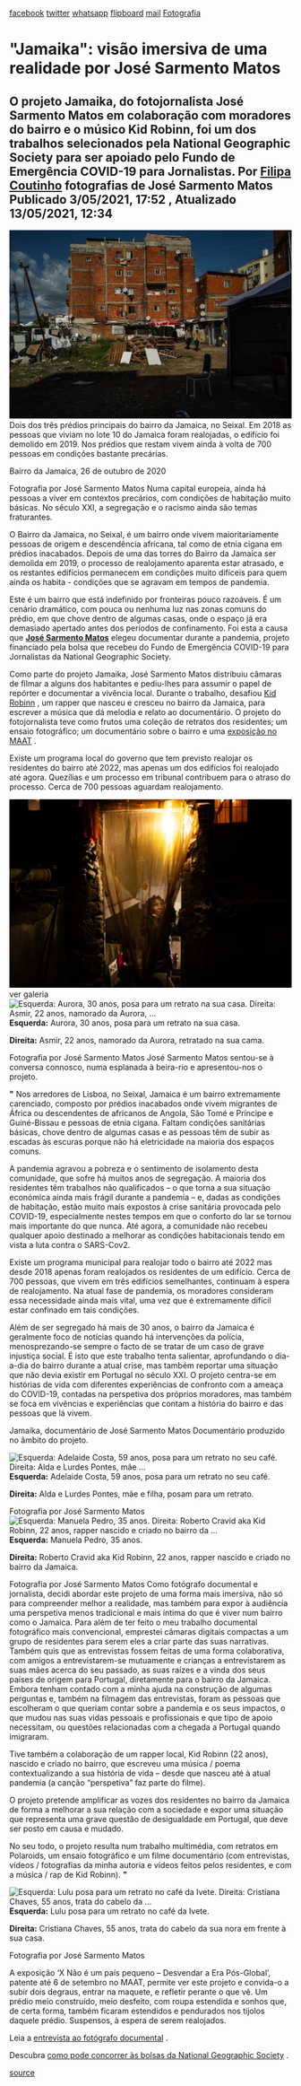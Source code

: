 [facebook](https://www.facebook.com/sharer/sharer.php?u=https%3A%2F%2Fwww.natgeo.pt%2Ffotografia%2F2021%2F04%2Fjamaika-visao-imersiva-de-uma-realidade-por-jose-sarmento-matos) [twitter](https://twitter.com/share?url=https%3A%2F%2Fwww.natgeo.pt%2Ffotografia%2F2021%2F04%2Fjamaika-visao-imersiva-de-uma-realidade-por-jose-sarmento-matos&via=natgeo&text=%22Jamaika%22%3A%20vis%C3%A3o%20imersiva%20de%20uma%20realidade%20por%20Jos%C3%A9%20Sarmento%20Matos) [whatsapp](https://web.whatsapp.com/send?text=https%3A%2F%2Fwww.natgeo.pt%2Ffotografia%2F2021%2F04%2Fjamaika-visao-imersiva-de-uma-realidade-por-jose-sarmento-matos) [flipboard](https://share.flipboard.com/bookmarklet/popout?v=2&title=%22Jamaika%22%3A%20vis%C3%A3o%20imersiva%20de%20uma%20realidade%20por%20Jos%C3%A9%20Sarmento%20Matos&url=https%3A%2F%2Fwww.natgeo.pt%2Ffotografia%2F2021%2F04%2Fjamaika-visao-imersiva-de-uma-realidade-por-jose-sarmento-matos) [mail](mailto:?subject=NatGeo&body=https%3A%2F%2Fwww.natgeo.pt%2Ffotografia%2F2021%2F04%2Fjamaika-visao-imersiva-de-uma-realidade-por-jose-sarmento-matos%20-%20%22Jamaika%22%3A%20vis%C3%A3o%20imersiva%20de%20uma%20realidade%20por%20Jos%C3%A9%20Sarmento%20Matos) [Fotografia](https://www.natgeo.pt/fotografia) 
# "Jamaika": visão imersiva de uma realidade por José Sarmento Matos 
## O projeto Jamaika, do fotojornalista José Sarmento Matos em colaboração com moradores do bairro e o músico Kid Robinn, foi um dos trabalhos selecionados pela National Geographic Society para ser apoiado pelo Fundo de Emergência COVID-19 para Jornalistas. Por [Filipa Coutinho](https://www.natgeo.pt/autor/filipa-coutinho) fotografias de José Sarmento Matos Publicado 3/05/2021, 17:52 , Atualizado 13/05/2021, 12:34 
![Bairro da Jamaica](img/files_styles_image_00_public_jsm_jamaika_01.jpg)
Dois dos três prédios principais do bairro da Jamaica, no Seixal. Em 2018 as pessoas que viviam no lote 10 do Jamaica foram realojadas, o edifício foi demolido em 2019. Nos prédios que restam vivem ainda à volta de 700 pessoas em condições bastante precárias. 

Bairro da Jamaica, 26 de outubro de 2020 

Fotografia por José Sarmento Matos Numa capital europeia, ainda há pessoas a viver em contextos precários, com condições de habitação muito básicas. No século XXI, a segregação e o racismo ainda são temas fraturantes. 

O Bairro da Jamaica, no Seixal, é um bairro onde vivem maioritariamente pessoas de origem e descendência africana, tal como de etnia cigana em prédios inacabados. Depois de uma das torres do Bairro da Jamaica ser demolida em 2019, o processo de realojamento aparenta estar atrasado, e os restantes edifícios permanecem em condições muito difíceis para quem ainda os habita - condições que se agravam em tempos de pandemia. 

Este é um bairro que está indefinido por fronteiras pouco razoáveis. É um cenário dramático, com pouca ou nenhuma luz nas zonas comuns do prédio, em que chove dentro de algumas casas, onde o espaço já era demasiado apertado antes dos períodos de confinamento. Foi esta a causa que [**José Sarmento Matos**](https://www.josesmatos.com/) elegeu documentar durante a pandemia, projeto financiado pela bolsa que recebeu do Fundo de Emergência COVID-19 para Jornalistas da National Geographic Society. 

Como parte do projeto Jamaika, José Sarmento Matos distribuiu câmaras de filmar a alguns dos habitantes e pediu-lhes para assumir o papel de repórter e documentar a vivência local. Durante o trabalho, desafiou [Kid Robinn](https://links.altafonte.com/bp7mjrj) , um rapper que nasceu e cresceu no bairro da Jamaica, para escrever a música que dá melodia e relato ao documentário. O projeto do fotojornalista teve como frutos uma coleção de retratos dos residentes; um ensaio fotográfico; um documentário sobre o bairro e uma [exposição no MAAT](https://www.maat.pt/pt/x-nao-e-um-pais-pequeno-desvendar-era-pos-global) . 

Existe um programa local do governo que tem previsto realojar os residentes do bairro até 2022, mas apenas um dos edifícios foi realojado até agora. Quezílias e um processo em tribunal contribuem para o atraso do processo. Cerca de 700 pessoas aguardam realojamento. 

![Telma Reis, 36 anos, abre a cortina da casa onde mora com os três filhos.](img/files_styles_image_00_public_jsm_jamaika_finais_new_0_0.jpg)
ver galeria 
![Esquerda: Aurora, 30 anos, posa para um retrato na sua casa.
Direita: Asmir, 22 anos, namorado da Aurora, ...](img/files_styles_image_00_public_jsm_pol_1.jpg)
**Esquerda:** Aurora, 30 anos, posa para um retrato na sua casa. 

**Direita:** Asmir, 22 anos, namorado da Aurora, retratado na sua cama. 

Fotografia por José Sarmento Matos José Sarmento Matos sentou-se à conversa connosco, numa esplanada à beira-rio e apresentou-nos o projeto. 

**"** Nos arredores de Lisboa, no Seixal, Jamaica é um bairro extremamente carenciado, composto por prédios inacabados onde vivem migrantes de África ou descendentes de africanos de Angola, São Tomé e Príncipe e Guiné-Bissau e pessoas de etnia cigana. Faltam condições sanitárias básicas, chove dentro de algumas casas e as pessoas têm de subir as escadas às escuras porque não há eletricidade na maioria dos espaços comuns. 

A pandemia agravou a pobreza e o sentimento de isolamento desta comunidade, que sofre há muitos anos de segregação. A maioria dos residentes têm trabalhos não qualificados – o que torna a sua situação económica ainda mais frágil durante a pandemia – e, dadas as condições de habitação, estão muito mais expostos à crise sanitária provocada pelo COVID-19, especialmente nestes tempos em que o conforto do lar se tornou mais importante do que nunca. Até agora, a comunidade não recebeu qualquer apoio destinado a melhorar as condições habitacionais tendo em vista a luta contra o SARS-Cov2. 

Existe um programa municipal para realojar todo o bairro até 2022 mas desde 2018 apenas foram realojados os residentes de um edifício. Cerca de 700 pessoas, que vivem em três edifícios semelhantes, continuam à espera de realojamento. Na atual fase de pandemia, os moradores consideram essa necessidade ainda mais vital, uma vez que é extremamente difícil estar confinado em tais condições. 

Além de ser segregado há mais de 30 anos, o bairro da Jamaica é geralmente foco de notícias quando há intervenções da polícia, menosprezando-se sempre o facto de se tratar de um caso de grave injustiça social. É isto que este trabalho tenta salientar, aprofundando o dia-a-dia do bairro durante a atual crise, mas também reportar uma situação que não devia existir em Portugal no século XXI. O projeto centra-se em histórias de vida com diferentes experiências de confronto com a ameaça do COVID-19, contadas na perspetiva dos próprios moradores, mas também se foca em vivências e experiências que contam a história do bairro e das pessoas que lá vivem. 

Jamaika, documentário de José Sarmento Matos Documentário produzido no âmbito do projeto.

![Esquerda: Adelaide Costa, 59 anos, posa para um retrato no seu café.
Direita: Alda e Lurdes Pontes, mãe ...](img/files_styles_image_00_public_jsm_pol.jpg)
**Esquerda:** Adelaide Costa, 59 anos, posa para um retrato no seu café. 

**Direita:** Alda e Lurdes Pontes, mãe e filha, posam para um retrato. 

Fotografia por José Sarmento Matos 
![Esquerda: Manuela Pedro, 35 anos.
Direita: Roberto Cravid aka Kid Robinn, 22 anos, rapper nascido e criado no bairro da ...](img/files_styles_image_00_public_jsm_pol.jpg)
**Esquerda:** Manuela Pedro, 35 anos. 

**Direita:** Roberto Cravid aka Kid Robinn, 22 anos, rapper nascido e criado no bairro da Jamaica. 

Fotografia por José Sarmento Matos Como fotógrafo documental e jornalista, decidi abordar este projeto de uma forma mais imersiva, não só para compreender melhor a realidade, mas também para expor à audiência uma perspetiva menos tradicional e mais íntima do que é viver num bairro como o Jamaica. Para além de ter feito o meu trabalho documental fotográfico mais convencional, emprestei câmaras digitais compactas a um grupo de residentes para serem eles a criar parte das suas narrativas. Também quis que as entrevistas fossem feitas de uma forma colaborativa, com amigos a entrevistarem-se mutuamente e crianças a entrevistarem as suas mães acerca do seu passado, as suas raízes e a vinda dos seus países de origem para Portugal, diretamente para o bairro da Jamaica. Embora tenham contado com a minha ajuda na construção de algumas perguntas e, também na filmagem das entrevistas, foram as pessoas que escolheram o que queriam contar sobre a pandemia e os seus impactos, o que mudou nas suas vidas pessoais e profissionais e que tipo de apoio necessitam, ou questões relacionadas com a chegada a Portugal quando imigraram. 

Tive também a colaboração de um rapper local, Kid Robinn (22 anos), nascido e criado no bairro, que escreveu uma música / poema contextualizando a sua história de vida – desde que nasceu até à atual pandemia (a canção “perspetiva” faz parte do filme). 

O projeto pretende amplificar as vozes dos residentes no bairro da Jamaica de forma a melhorar a sua relação com a sociedade e expor uma situação que representa uma grave questão de desigualdade em Portugal, que deve ser posto em causa e mudado. 

No seu todo, o projeto resulta num trabalho multimédia, com retratos em Polaroids, um ensaio fotográfico e um filme documentário (com entrevistas, vídeos / fotografias da minha autoria e vídeos feitos pelos residentes, e com a música / rap de Kid Robinn). **"** 

![Esquerda: Lulu posa para um retrato no café da Ivete.
Direita: Cristiana Chaves, 55 anos, trata do cabelo da ...](img/files_styles_image_00_public_jsm_pol.jpg)
**Esquerda:** Lulu posa para um retrato no café da Ivete. 

**Direita:** Cristiana Chaves, 55 anos, trata do cabelo da sua nora em frente à sua casa. 

Fotografia por José Sarmento Matos 

A exposição ‘X Não é um país pequeno – Desvendar a Era Pós-Global’, patente até 6 de setembro no MAAT, permite ver este projeto e convida-o a subir dois degraus, entrar na maquete, e refletir perante o que vê. Um prédio meio construído, meio desfeito, com roupa estendida e sonhos que, de certa forma, também ficaram estendidos e pendurados nos tijolos daquele prédio. Suspensos, à espera de serem realojados. 

Leia a [entrevista ao fotógrafo documental](https://www.natgeo.pt/fotografia/2021/05/entrevista-ao-fotojornalista-jose-sarmento-matos) . 

Descubra [como pode concorrer às bolsas da National Geographic Society](https://www.natgeo.pt/ciencia/2019/12/conhece-bolsas-da-national-geographic-society) . 



[source](https://www.natgeo.pt/fotografia/2021/04/jamaika-visao-imersiva-de-uma-realidade-por-jose-sarmento-matos)